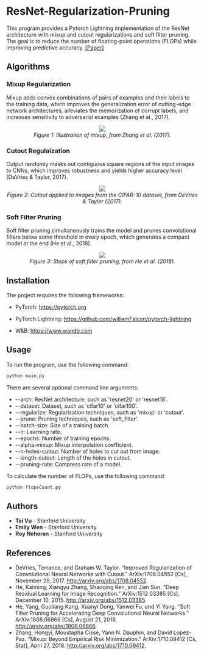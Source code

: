# ResNet-Regularization-Pruning

This program provides a Pytorch Lightning implementation of the ResNet architecture with mixup and cutout regularizations and soft filter pruning. The goal is to reduce the number of floating-point operations (FLOPs) while improving predictive accuracy. [[Paper]](https://arxiv.org/abs/2003.13593)

## Algorithms

### Mixup Regularization

Mixup adds convex combinations of pairs of examples and their labels to the training data, which improves the generalization error of cutting-edge network architectures, alleviates the memorization of corrupt labels, and increases sensitivity to adversarial examples (Zhang et al., 2017).

<p align="center">
  <img src="https://user-images.githubusercontent.com/46636857/77240982-26440780-6c1f-11ea-94ea-509ae64bdaab.jpg">
  <br>
    <em>Figure 1: Illustration of mixup, from Zhang et al. (2017).</em>
</p>

### Cutout Regulaization

Cutput randomly masks out contiguous square regions of the input images to CNNs, which improves robustness and yields higher accuracy level (DeVries & Taylor, 2017).

<p align="center">
  <img src="https://user-images.githubusercontent.com/46636857/77240985-31973300-6c1f-11ea-9b5e-c88bfbc73b41.jpg">
  <br>
    <em>Figure 2: Cutout applied to images from the CIFAR-10 dataset, from DeVries & Taylor (2017).</em>
</p>

### Soft Filter Pruning

Soft filter pruning simultaneously trains the model and prunes convolutional filters below some threshold in every epoch, which generates a compact model at the end (He et al., 2018).

<p align="center">
  <img src="https://user-images.githubusercontent.com/46636857/77240994-3c51c800-6c1f-11ea-9dad-d970c34aefbb.png">
  <br>
    <em>Figure 3: Steps of soft filter pruning, from He et al. (2018).</em>
</p>

## Installation

The project requires the following frameworks:

- PyTorch: https://pytorch.org

- PyTorch Lightning: https://github.com/williamFalcon/pytorch-lightning

- W&B: https://www.wandb.com

## Usage

To run the program, use the following command:

```bash
python main.py
```

There are several optional command line arguments:

- --arch: ResNet architecture, such as 'resnet20' or 'resnet18'.
- --dataset: Dataset, such as 'cifar10' or 'cifar100'.
- --regularize: Regularization techniques, such as 'mixup' or 'cutout'.
- --prune: Pruning techniques, such as 'soft_filter'.
- --batch-size: Size of a training batch.
- --lr: Learning rate.
- --epochs: Number of training epochs.
- --alpha-mixup: Mixup interpolation coefficient.
- --n-holes-cutout: Number of holes to cut out from image.
- --length-cutout: Length of the holes in cutout.
- --pruning-rate: Compress rate of a model.

To calculate the number of FLOPs, use the following command:

```bash
python flopsCount.py
```

## Authors

* **Tai Vu** - Stanford University
* **Emily Wen** - Stanford University
* **Roy Nehoran** - Stanford University

## References

- DeVries, Terrance, and Graham W. Taylor. “Improved Regularization of Convolutional Neural Networks with Cutout.” ArXiv:1708.04552 [Cs], November 29, 2017. http://arxiv.org/abs/1708.04552.
- He, Kaiming, Xiangyu Zhang, Shaoqing Ren, and Jian Sun. “Deep Residual Learning for Image Recognition.” ArXiv:1512.03385 [Cs], December 10, 2015. http://arxiv.org/abs/1512.03385.
- He, Yang, Guoliang Kang, Xuanyi Dong, Yanwei Fu, and Yi Yang. “Soft Filter Pruning for Accelerating Deep Convolutional Neural Networks.” ArXiv:1808.06866 [Cs], August 21, 2018. http://arxiv.org/abs/1808.06866.
- Zhang, Hongyi, Moustapha Cisse, Yann N. Dauphin, and David Lopez-Paz. “Mixup: Beyond Empirical Risk Minimization.” ArXiv:1710.09412 [Cs, Stat], April 27, 2018. http://arxiv.org/abs/1710.09412.

